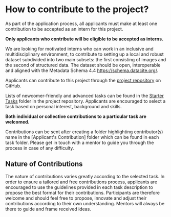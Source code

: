 # How to contribute to the project?

As part of the application process, all applicants must make at least one contribution to be accepted as an intern for this project.

 **Only applicants who contribute will be eligible to be accepted as interns.**

We are looking for motivated interns who can work in an inclusive and multidisciplinary environment, to contribute to setting up a local and robust dataset subdivided into two main subsets: the first consisting of images and the second of structured data. The dataset should be open, interoperable and aligned with the Metadata Schema 4.4 https://schema.datacite.org/.

Applicants can contribute to this project through the [project repository](https://github.com/Mboalab/Mboalab-Outreachy_December-to-March-2022-internship-round) on GitHub. 

Lists of newcomer-friendly and advanced tasks can be found in the [Starter Tasks](https://github.com/Mboalab/Mboalab-Outreachy_December-to-March-2022-internship-round/tree/main/Starter%20Tasks) folder in the project repository. 
Applicants are encouraged to select a task based on personal interest, background and skills.

**Both individual or collective contributions to a particular task are welcomed.** 

Contributions can be sent after creating a folder highlighting contributor(s) name in the [Applicant's Contribution] folder which can be found in each task folder. Please get in touch with a mentor to guide you through the process in case of any difficulty.

## Nature of Contributions
The nature of contributions varies greatly according to the selected task. In order to ensure a tailored and free contributions process, applicants are encouraged to use the guidelines provided in each task description to propose the best format for their contributions. Participants are therefore welcome and should feel free to propose, innovate and adjust their contributions according to their own understanding. Mentors will always be there to guide and frame received ideas.
